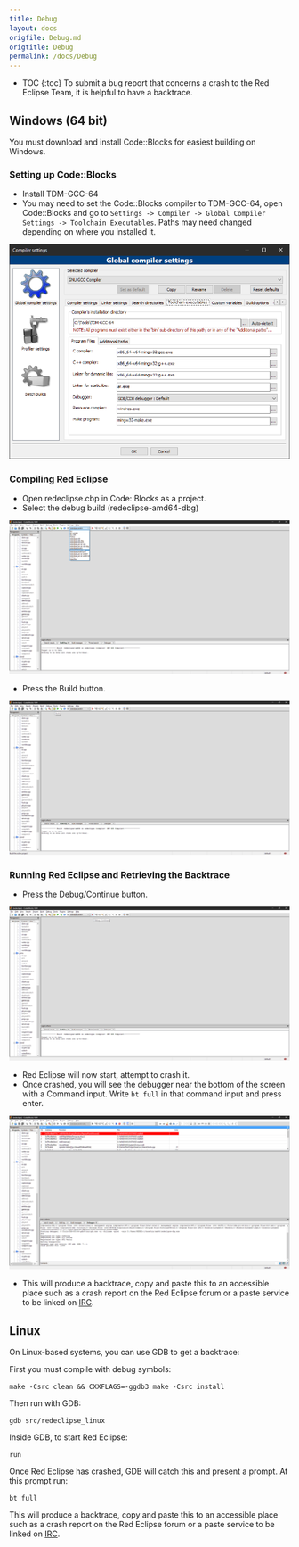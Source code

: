 ```yaml
---
title: Debug
layout: docs
origfile: Debug.md
origtitle: Debug
permalink: /docs/Debug
---
```

* TOC
{:toc}
To submit a bug report that concerns a crash to the Red Eclipse Team, it is helpful to have a backtrace.

## Windows (64 bit)

You must download and install Code::Blocks for easiest building on Windows.

### Setting up Code::Blocks

- Install TDM-GCC-64
- You may need to set the Code::Blocks compiler to TDM-GCC-64, open Code::Blocks and go to `Settings -> Compiler -> Global Compiler Settings -> Toolchain Executables`. Paths may need changed depending on where you installed it.

<a href="images/debug/Win64dbg06.png" target="_blank"><img src="images/debug/Win64dbg06.png" width="512px"/></a>

### Compiling Red Eclipse

- Open redeclipse.cbp in Code::Blocks as a project.
- Select the debug build (redeclipse-amd64-dbg)

<a href="images/debug/Win64dbg01.png" target="_blank"><img src="images/debug/Win64dbg01.png" width="512px"/></a>
- Press the Build button.

<a href="images/debug/Win64dbg02.png" target="_blank"><img src="images/debug/Win64dbg02.png" width="512px"/></a>

### Running Red Eclipse and Retrieving the Backtrace

- Press the Debug/Continue button.

<a href="images/debug/Win64dbg03.png" target="_blank"><img src="images/debug/Win64dbg03.png" width="512px"/></a>
- Red Eclipse will now start, attempt to crash it.
- Once crashed, you will see the debugger near the bottom of the screen with a Command input. Write `bt full` in that command input and press enter.

<a href="images/debug/Win64dbg04.png" target="_blank"><img src="images/debug/Win64dbg04.png" width="512px"/></a>
- This will produce a backtrace, copy and paste this to an accessible place such as a crash report on the Red Eclipse forum or a paste service to be linked on [IRC](IRC).

## Linux

On Linux-based systems, you can use GDB to get a backtrace:

First you must compile with debug symbols:

```
make -Csrc clean && CXXFLAGS=-ggdb3 make -Csrc install
```

Then run with GDB:
```
gdb src/redeclipse_linux
```
Inside GDB, to start Red Eclipse:
```
run
```
Once Red Eclipse has crashed, GDB will catch this and present a prompt. At this prompt run:
```
bt full
```
This will produce a backtrace, copy and paste this to an accessible place such as a crash report on the Red Eclipse forum or a paste service to be linked on [IRC](IRC). 
